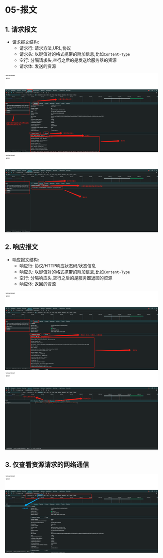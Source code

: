 # 05-报文

## 1. 请求报文

- 请求报文结构:
  - 请求行: 请求方法,URL,协议
  - 请求头: 以键值对的格式携带的附加信息,比如`Content-Type`
  - 空行: 分隔请求头,空行之后的是发送给服务器的资源
  - 请求体: 发送的资源

![请求头](./img/请求头.png)
![请求体](./img/请求体.png)

## 2. 响应报文

- 响应报文结构:
  - 响应行: 协议/HTTP响应状态码/状态信息
  - 响应头: 以键值对的格式携带的附加信息,比如`Content-Type`
  - 空行: 分隔响应头,空行之后的是服务器返回的资源
  - 响应体: 返回的资源

![响应头](./img/响应头.png)
![响应体](./img/响应体.png)

## 3. 仅查看资源请求的网络通信

![资源请求](./img/资源请求.png)